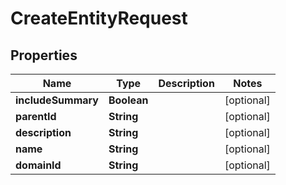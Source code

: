 
# CreateEntityRequest

## Properties
Name | Type | Description | Notes
------------ | ------------- | ------------- | -------------
**includeSummary** | **Boolean** |  |  [optional]
**parentId** | **String** |  |  [optional]
**description** | **String** |  |  [optional]
**name** | **String** |  |  [optional]
**domainId** | **String** |  |  [optional]




